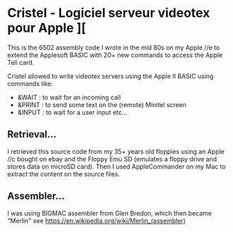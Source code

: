 # Cristel - Logiciel serveur videotex pour Apple ][

This is the 6502 assembly code I wrote in the mid 80s on my Apple //e to extend the Applesoft BASIC with 20+ new commands to access the Apple Tell card.

Cristel allowed to write videotex servers using the Apple II BASIC using commands like:

- &WAIT  : to wait for an incoming call
- &PRINT : to send some text on the (remote) Minitel screen
- &INPUT : to wait for a user input
etc...

## Retrieval...

I retrieved this source code from my 35+ years old floppies using an Apple //c bought on ebay and the Floppy Emu SD (emulates a floppy drive and stores data on microSD card).
Then I used AppleCommander on my Mac to extract the content on the source files.

## Assembler...

I was using BIGMAC assembler from Glen Bredon, which then became "Merlin" see https://en.wikipedia.org/wiki/Merlin_(assembler)
